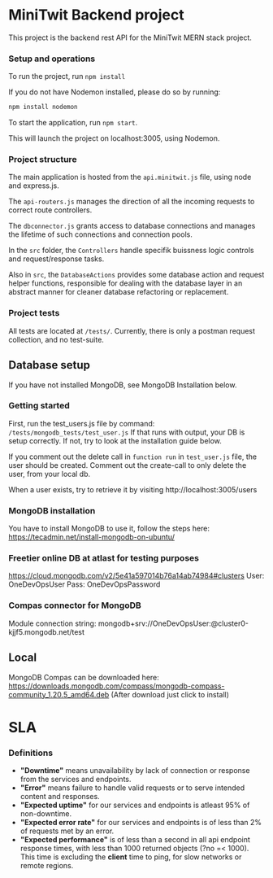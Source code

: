 # MiniTwit Backend project
This project is the backend rest API for the MiniTwit MERN stack project.

### Setup and operations

To run the project, run `npm install`

If you do not have Nodemon installed, please do so by running:
```bash
npm install nodemon
```

To start the application, run ```npm start```.

This will launch the project on localhost:3005, using Nodemon.

### Project structure
The main application is hosted from the `api.minitwit.js` file, using node and express.js.

The `api-routers.js` manages the direction of all the incoming requests to correct route controllers.

The `dbconnector.js` grants access to database connections and manages the lifetime of such connections and connection pools.

In the `src` folder, the `Controllers` handle specifik buissness logic controls and request/response tasks.

Also in `src`, the `DatabaseActions` provides some database action and request helper functions, 
responsible for dealing with the database layer in an abstract manner for cleaner database refactoring or replacement.

### Project tests
All tests are located at `/tests/`. Currently, there is only a postman request collection, and no test-suite.

## Database setup

If you have not installed MongoDB, see MongoDB Installation below.

### Getting started
First, run the test_users.js file by command: ```/tests/mongodb_tests/test_user.js```
If that runs with output, your DB is setup correctly. If not, try to look at the installation guide below.

If you comment out the delete call in ```function run``` in ```test_user.js``` file, the user should be created.
Comment out the create-call to only delete the user, from your local db.

When a user exists, try to retrieve it by visiting http://localhost:3005/users

### MongoDB installation
You have to install MongoDB to use it, follow the steps here:
https://tecadmin.net/install-mongodb-on-ubuntu/

### Freetier online DB at atlast for testing purposes
https://cloud.mongodb.com/v2/5e41a597014b76a14ab74984#clusters
User: OneDevOpsUser
Pass: OneDevOpsPassword

### Compas connector for MongoDB
Module connection string:
mongodb+srv://OneDevOpsUser:<password>@cluster0-kjjf5.mongodb.net/test

## Local
MongoDB Compas can be downloaded here:
https://downloads.mongodb.com/compass/mongodb-compass-community_1.20.5_amd64.deb
(After download just click to install)


# SLA
### Definitions
- **"Downtime"** means unavailability by lack of connection or response from the services and endpoints.
- **"Error"** means failure to handle valid requests or to serve intended content and responses.
- **"Expected uptime"** for our services and endpoints is atleast 95% of non-downtime.
- **"Expected error rate"** for our services and endpoints is of less than 2% of requests met by an error.
- **"Expected performance"** is of less than a second in all api endpoint response times, with less
 than 1000 returned objects (?no =< 1000). This time is excluding the **client** time to ping, for slow networks or remote regions.